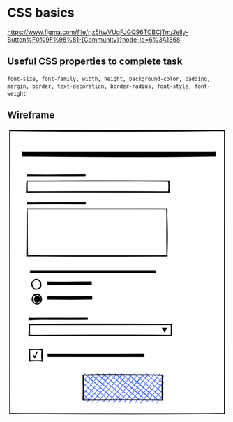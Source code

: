# CSS basics

https://www.figma.com/file/rjz5hwVUqFJGQ96TCBCjTm/Jelly-Button%F0%9F%98%81-(Community)?node-id=6%3A1368

## Useful CSS properties to complete task
`font-size, font-family, width, height, background-color, padding, margin, border, text-decoration, border-radius, font-style, font-weight`

## Wireframe
<img src="https://github.com/Serzhs/frontend-exercises/blob/css-basics/assets/wireframe.png" width="600" />
